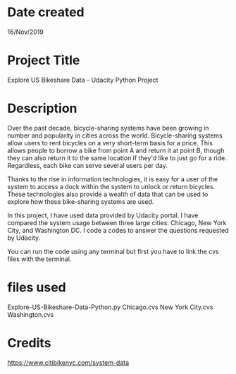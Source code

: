 # Date created
16/Nov/2019 

# Project Title
Explore US Bikeshare Data - Udacity Python Project

# Description
Over the past decade, bicycle-sharing systems have been growing in number and popularity in cities across the world. Bicycle-sharing systems allow users to rent bicycles on a very short-term basis for a price. This allows people to borrow a bike from point A and return it at point B, though they can also return it to the same location if they'd like to just go for a ride. Regardless, each bike can serve several users per day.

Thanks to the rise in information technologies, it is easy for a user of the system to access a dock within the system to unlock or return bicycles. These technologies also provide a wealth of data that can be used to explore how these bike-sharing systems are used.

In this project, I have used data provided by Udacity portal. I have compared the system usage between three large cities: Chicago, New York City, and Washington DC. I code a codes to answer the questions requested by Udacity.

You can run the code using any terminal but first you have to link the cvs files with the terminal.

# files used 
Explore-US-Bikeshare-Data-Python.py
Chicago.cvs
New York City.cvs
Washington.cvs

# Credits
https://www.citibikenyc.com/system-data
